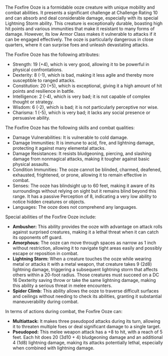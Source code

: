 The Foxfire Ooze is a formidable ooze creature with unique mobility and combat abilities. It presents a significant challenge at Challenge Rating 10 and can absorb and deal considerable damage, especially with its special Lightning Storm ability. This creature is exceptionally durable, boasting high hit points and various immunities that make it resistant to many forms of damage. However, its low Armor Class makes it vulnerable to attacks if it can be engaged effectively. The ooze is particularly dangerous in close quarters, where it can surprise foes and unleash devastating attacks.

The Foxfire Ooze has the following attributes: 
- Strength: 19 (+4), which is very good, allowing it to be powerful in physical confrontations.
- Dexterity: 8 (-1), which is bad, making it less agile and thereby more susceptible to ranged attacks.
- Constitution: 20 (+5), which is exceptional, giving it a high amount of hit points and resilience in battle.
- Intelligence: 2 (-4), which is very bad; it is not capable of complex thought or strategy.
- Wisdom: 6 (-2), which is bad; it is not particularly perceptive nor wise.
- Charisma: 1 (-5), which is very bad; it lacks any social presence or persuasive ability.

The Foxfire Ooze has the following skills and combat qualities:
- Damage Vulnerabilities: It is vulnerable to cold damage.
- Damage Immunities: It is immune to acid, fire, and lightning damage, protecting it against many elemental attacks.
- Damage Resistances: It resists bludgeoning, piercing, and slashing damage from nonmagical attacks, making it tougher against basic physical assaults.
- Condition Immunities: The ooze cannot be blinded, charmed, deafened, exhausted, frightened, or prone, allowing it to remain effective in combat.
- Senses: The ooze has blindsight up to 60 feet, making it aware of its surroundings without relying on sight but it remains blind beyond this range. It has a passive Perception of 8, indicating a very low ability to notice hidden creatures or objects.
- Languages: The ooze does not comprehend any languages.

Special abilities of the Foxfire Ooze include:
- **Ambusher:** This ability provides the ooze with advantage on attack rolls against surprised creatures, making it a lethal threat when it can catch its opponents off guard.
- **Amorphous:** The ooze can move through spaces as narrow as 1 inch without restriction, allowing it to navigate tight areas easily and possibly escape or reposition in combat.
- **Lightning Storm:** When a creature touches the ooze while wearing metal or attacks it with a metal weapon, that creature takes 9 (2d8) lightning damage, triggering a subsequent lightning storm that affects others within a 20-foot radius. Those creatures must succeed on a DC 16 Dexterity saving throw or take the same lightning damage, making this ability a serious threat in melee encounters.
- **Spider Climb:** This ability allows the ooze to traverse difficult surfaces and ceilings without needing to check its abilities, granting it substantial maneuverability during combat.

In terms of actions during combat, the Foxfire Ooze can:
- **Multiattack:** It makes three pseudopod attacks during its turn, allowing it to threaten multiple foes or deal significant damage to a single target.
- **Pseudopod:** This melee weapon attack has a +8 to hit, with a reach of 5 feet. Each hit does 20 (3d10 + 4) bludgeoning damage and an additional 4 (1d8) lightning damage, making its attacks potentially lethal, especially when combined with lightning damage.